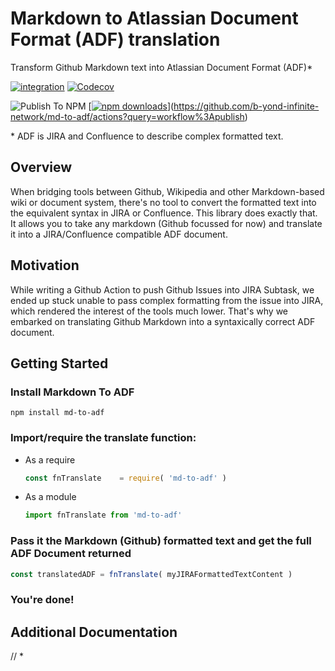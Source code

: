 # Markdown to Atlassian Document Format (ADF) translation

Transform Github Markdown text into Atlassian Document Format (ADF)*

[![integration](https://github.com/b-yond-infinite-network/md-to-adf/workflows/integration/badge.svg?branch=master)](https://github.com/b-yond-infinite-network/md-to-adf/actions?query=workflow%3Aintegration)
[![Codecov](https://codecov.io/gh/b-yond-infinite-network/md-to-adf/branch/master/graph/badge.svg)](https://codecov.io/gh/b-yond-infinite-network/md-to-adf)

![Publish To NPM](https://github.com/b-yond-infinite-network/md-to-adf/workflows/publish/badge.svg?branch=master)
[[![npm downloads](https://img.shields.io/npm/dm/md-to-adf?style=flat-square)](https://www.npmjs.com/package/md-to-adf)](https://github.com/b-yond-infinite-network/md-to-adf/actions?query=workflow%3Apublish)



\* ADF is JIRA and Confluence to describe complex formatted text. 


## Overview
When bridging tools between Github, Wikipedia and other Markdown-based wiki or document system, there's no tool to 
convert the formatted text into the equivalent syntax in JIRA or Confluence. This library does exactly that.
It allows you to take any markdown (Github focussed for now) and translate it into a JIRA/Confluence compatible ADF document.

## Motivation

While writing a Github Action to push Github Issues into JIRA Subtask, we ended up stuck unable to pass complex formatting
from the issue into JIRA, which rendered the interest of the tools much lower.
That's why we embarked on translating Github Markdown into a syntaxically correct ADF document.


## Getting Started

### Install Markdown To ADF

```
npm install md-to-adf
```

### Import/require the translate function:
* As a require
  ```javascript
  const fnTranslate    = require( 'md-to-adf' )
  ```
  
* As a module
  ```javascript
  import fnTranslate from 'md-to-adf'
  ```
  
  
### Pass it the Markdown (Github) formatted text and get the full ADF Document returned

```javascript
const translatedADF = fnTranslate( myJIRAFormattedTextContent )
```

### You're done!


## Additional Documentation 

//  * [](./docs/)
